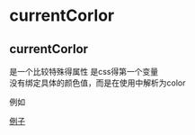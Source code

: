 # currentCorlor

## currentCorlor
是一个比较特殊得属性 是css得第一个变量  
没有绑定具体的颜色值，而是在使用中解析为color 

例如  

[例子][例子]












[例子]:./01.html